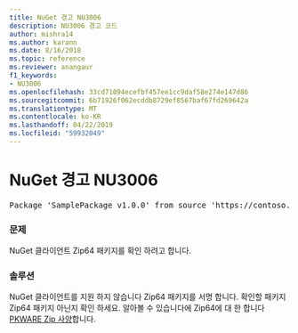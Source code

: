 ```yaml
---
title: NuGet 경고 NU3006
description: NU3006 경고 코드
author: mishra14
ms.author: karann
ms.date: 8/16/2018
ms.topic: reference
ms.reviewer: anangaur
f1_keywords:
- NU3006
ms.openlocfilehash: 33cd71094ecefbf457ee1cc9daf58e274e147d86
ms.sourcegitcommit: 6b71926f062ecddb8729ef8567baf67fd269642a
ms.translationtype: MT
ms.contentlocale: ko-KR
ms.lasthandoff: 04/22/2019
ms.locfileid: "59932049"
---
```

# <a name="nuget-warning-nu3006"></a>NuGet 경고 NU3006

<pre>Package 'SamplePackage v1.0.0' from source 'https://contoso.com/index.json': Signed Zip64 packages are not supported.</pre>

### <a name="issue"></a>문제

NuGet 클라이언트 Zip64 패키지를 확인 하려고 합니다.


### <a name="solution"></a>솔루션

NuGet 클라이언트를 지원 하지 않습니다 Zip64 패키지를 서명 합니다. 확인할 패키지 Zip64 패키지 아닌지 확인 하세요. 알아볼 수 있습니다에 Zip64에 대 한 합니다 [PKWARE Zip 사양](https://pkware.cachefly.net/webdocs/casestudies/APPNOTE.TXT)합니다.



